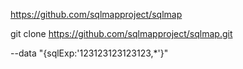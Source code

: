 

https://github.com/sqlmapproject/sqlmap

git clone https://github.com/sqlmapproject/sqlmap.git



--data "{sqlExp:'123123123123123,*'}"